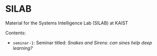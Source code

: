 # SILAB

Material for the Systems Intelligence Lab (SILAB) at KAIST

Contents:
- `seminar-1`: Seminar titled: _Snakes and Sirens: can sines help deep learning?_
